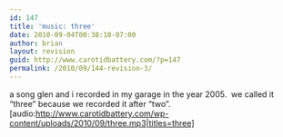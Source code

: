 ```yaml
---
id: 147
title: 'music: three'
date: 2010-09-04T00:38:18-07:00
author: brian
layout: revision
guid: http://www.carotidbattery.com/?p=147
permalink: /2010/09/144-revision-3/
---
```

a song glen and i recorded in my garage in the year 2005.  we called it &#8220;three&#8221; because we recorded it after &#8220;two&#8221;. [audio:http://www.carotidbattery.com/wp-content/uploads/2010/09/three.mp3|titles=three]